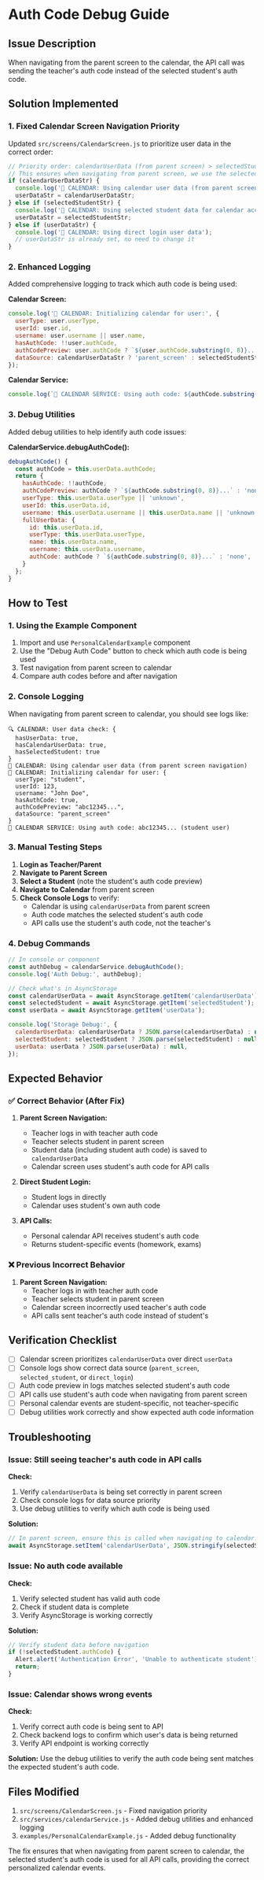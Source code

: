 # Auth Code Debug Guide

## Issue Description

When navigating from the parent screen to the calendar, the API call was sending the teacher's auth code instead of the selected student's auth code.

## Solution Implemented

### 1. Fixed Calendar Screen Navigation Priority

Updated `src/screens/CalendarScreen.js` to prioritize user data in the correct order:

```javascript
// Priority order: calendarUserData (from parent screen) > selectedStudent > direct login userData
// This ensures when navigating from parent screen, we use the selected student's auth code
if (calendarUserDataStr) {
  console.log('📅 CALENDAR: Using calendar user data (from parent screen navigation)');
  userDataStr = calendarUserDataStr;
} else if (selectedStudentStr) {
  console.log('📅 CALENDAR: Using selected student data for calendar access');
  userDataStr = selectedStudentStr;
} else if (userDataStr) {
  console.log('📅 CALENDAR: Using direct login user data');
  // userDataStr is already set, no need to change it
}
```

### 2. Enhanced Logging

Added comprehensive logging to track which auth code is being used:

**Calendar Screen:**
```javascript
console.log('📅 CALENDAR: Initializing calendar for user:', {
  userType: user.userType,
  userId: user.id,
  username: user.username || user.name,
  hasAuthCode: !!user.authCode,
  authCodePreview: user.authCode ? `${user.authCode.substring(0, 8)}...` : 'none',
  dataSource: calendarUserDataStr ? 'parent_screen' : selectedStudentStr ? 'selected_student' : 'direct_login',
});
```

**Calendar Service:**
```javascript
console.log(`🔑 CALENDAR SERVICE: Using auth code: ${authCode.substring(0, 8)}... (${this.userData.userType || 'unknown'} user)`);
```

### 3. Debug Utilities

Added debug utilities to help identify auth code issues:

**CalendarService.debugAuthCode():**
```javascript
debugAuthCode() {
  const authCode = this.userData.authCode;
  return {
    hasAuthCode: !!authCode,
    authCodePreview: authCode ? `${authCode.substring(0, 8)}...` : 'none',
    userType: this.userData.userType || 'unknown',
    userId: this.userData.id,
    username: this.userData.username || this.userData.name || 'unknown',
    fullUserData: {
      id: this.userData.id,
      userType: this.userData.userType,
      name: this.userData.name,
      username: this.userData.username,
      authCode: authCode ? `${authCode.substring(0, 8)}...` : 'none',
    }
  };
}
```

## How to Test

### 1. Using the Example Component

1. Import and use `PersonalCalendarExample` component
2. Use the "Debug Auth Code" button to check which auth code is being used
3. Test navigation from parent screen to calendar
4. Compare auth codes before and after navigation

### 2. Console Logging

When navigating from parent screen to calendar, you should see logs like:

```
🔍 CALENDAR: User data check: {
  hasUserData: true,
  hasCalendarUserData: true,
  hasSelectedStudent: true
}
📅 CALENDAR: Using calendar user data (from parent screen navigation)
📅 CALENDAR: Initializing calendar for user: {
  userType: "student",
  userId: 123,
  username: "John Doe",
  hasAuthCode: true,
  authCodePreview: "abc12345...",
  dataSource: "parent_screen"
}
🔑 CALENDAR SERVICE: Using auth code: abc12345... (student user)
```

### 3. Manual Testing Steps

1. **Login as Teacher/Parent**
2. **Navigate to Parent Screen**
3. **Select a Student** (note the student's auth code preview)
4. **Navigate to Calendar** from parent screen
5. **Check Console Logs** to verify:
   - Calendar is using `calendarUserData` from parent screen
   - Auth code matches the selected student's auth code
   - API calls use the student's auth code, not the teacher's

### 4. Debug Commands

```javascript
// In console or component
const authDebug = calendarService.debugAuthCode();
console.log('Auth Debug:', authDebug);

// Check what's in AsyncStorage
const calendarUserData = await AsyncStorage.getItem('calendarUserData');
const selectedStudent = await AsyncStorage.getItem('selectedStudent');
const userData = await AsyncStorage.getItem('userData');

console.log('Storage Debug:', {
  calendarUserData: calendarUserData ? JSON.parse(calendarUserData) : null,
  selectedStudent: selectedStudent ? JSON.parse(selectedStudent) : null,
  userData: userData ? JSON.parse(userData) : null,
});
```

## Expected Behavior

### ✅ Correct Behavior (After Fix)

1. **Parent Screen Navigation:**
   - Teacher logs in with teacher auth code
   - Teacher selects student in parent screen
   - Student data (including student auth code) is saved to `calendarUserData`
   - Calendar screen uses student's auth code for API calls

2. **Direct Student Login:**
   - Student logs in directly
   - Calendar uses student's own auth code

3. **API Calls:**
   - Personal calendar API receives student's auth code
   - Returns student-specific events (homework, exams)

### ❌ Previous Incorrect Behavior

1. **Parent Screen Navigation:**
   - Teacher logs in with teacher auth code
   - Teacher selects student in parent screen
   - Calendar screen incorrectly used teacher's auth code
   - API calls sent teacher's auth code instead of student's

## Verification Checklist

- [ ] Calendar screen prioritizes `calendarUserData` over direct `userData`
- [ ] Console logs show correct data source (`parent_screen`, `selected_student`, or `direct_login`)
- [ ] Auth code preview in logs matches selected student's auth code
- [ ] API calls use student's auth code when navigating from parent screen
- [ ] Personal calendar events are student-specific, not teacher-specific
- [ ] Debug utilities work correctly and show expected auth code information

## Troubleshooting

### Issue: Still seeing teacher's auth code in API calls

**Check:**
1. Verify `calendarUserData` is being set correctly in parent screen
2. Check console logs for data source priority
3. Use debug utilities to verify which auth code is being used

**Solution:**
```javascript
// In parent screen, ensure this is called when navigating to calendar:
await AsyncStorage.setItem('calendarUserData', JSON.stringify(selectedStudent));
```

### Issue: No auth code available

**Check:**
1. Verify selected student has valid auth code
2. Check if student data is complete
3. Verify AsyncStorage is working correctly

**Solution:**
```javascript
// Verify student data before navigation
if (!selectedStudent.authCode) {
  Alert.alert('Authentication Error', 'Unable to authenticate student');
  return;
}
```

### Issue: Calendar shows wrong events

**Check:**
1. Verify correct auth code is being sent to API
2. Check backend logs to confirm which user's data is being returned
3. Verify API endpoint is working correctly

**Solution:**
Use the debug utilities to verify the auth code being sent matches the expected student's auth code.

## Files Modified

1. `src/screens/CalendarScreen.js` - Fixed navigation priority
2. `src/services/calendarService.js` - Added debug utilities and enhanced logging
3. `examples/PersonalCalendarExample.js` - Added debug functionality

The fix ensures that when navigating from parent screen to calendar, the selected student's auth code is used for all API calls, providing the correct personalized calendar events.
